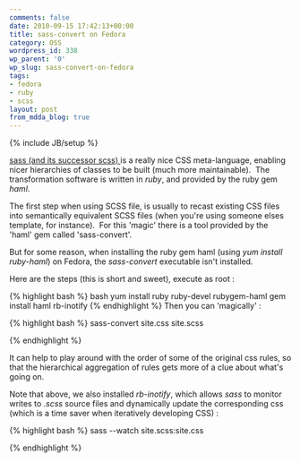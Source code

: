 ```yaml
---
comments: false
date: 2010-09-15 17:42:13+00:00
title: sass-convert on Fedora
category: OSS
wordpress_id: 338
wp_parent: '0'
wp_slug: sass-convert-on-fedora
tags:
- fedora
- ruby
- scss
layout: post
from_mdda_blog: true
---
```

{% include JB/setup %}


[sass (and its successor scss) ](http://sass-lang.com/)is a really nice CSS meta-language, enabling nicer hierarchies of classes to be built (much more maintainable).  The transformation software is written in _ruby_, and provided by the ruby gem _haml_.

The first step when using SCSS file, is usually to recast existing CSS files into semantically equivalent SCSS files (when you're using someone elses template, for instance).  For this 'magic' there is a tool provided by the 'haml' gem called 'sass-convert'.

But for some reason, when installing the ruby gem haml (using _yum install ruby-haml_) on Fedora, the _sass-convert_ executable isn't installed.

Here are the steps (this is short and sweet), execute as root :

{% highlight bash %}
bash
yum install ruby ruby-devel rubygem-haml
gem install haml rb-inotify
{% endhighlight %}
Then you can 'magically' :

{% highlight bash %}
sass-convert site.css site.scss

{% endhighlight %}

It can help to play around with the order of some of the original css rules, so that the hierarchical aggregation of rules gets more of a clue about what's going on.

Note that above, we also installed _rb-inotify_, which allows _sass_ to monitor writes to _.scss_ source files and dynamically update the corresponding css (which is a time saver when iteratively developing CSS) :


{% highlight bash %}
sass --watch site.scss:site.css

{% endhighlight %}

